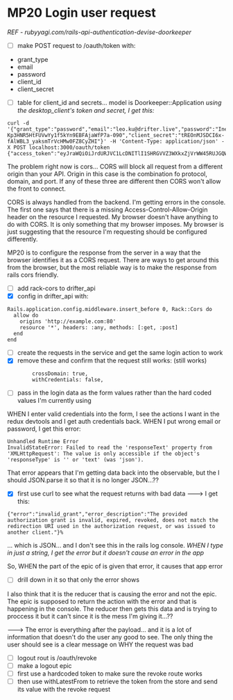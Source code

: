 # MP20 Login user request

*REF - rubyyagi.com/rails-api-authentication-devise-doorkeeper*

* [ ] make POST request to /oauth/token with:
* grant_type
* email
* password
* client_id
* client_secret

* [ ] table for client_id and secrets... model is Doorkeeper::Application
*using the desktop_client's token and secret, I get this:*
```
curl -d '{"grant_type":"password","email":"leo.ku@drifter.live","password":"Ineidu33*","client_id":"kuDIT-Kp3HNR5HtFUVwYy1f5kYn9EBFAjaWfP7a-090","client_secret":"tREOnMJSDCI6x-fAlWBL3_yaksmTrVcHMw0FZ8CyZHI"}' -H 'Content-Type: application/json' -X POST localhost:3000/oauth/token
{"access_token":"eyJraWQiOiJrdURJVC1LcDNITlI1SHRGVVZ3WXkxZjVrWW45RUJGQWphV2ZQN2EtMDkwIiwiYWxnIjoiSFM1MTIifQ.eyJpc3MiOiJEcmlmdGVyIExpdmUiLCJpYXQiOjE2NjY5ODI2MDEsImp0aSI6IjU5YzRiYmE4LTI2MWYtNDUzYi1hNDc0LTlmN2ZjZDVmY2VlYyIsInVzZXIiOnsiaWQiOjEwLCJzbHVnIjoibGVvLWt1In19.nC48_k2IElYDLOLlWVK7IjqSLGLIaBZVj9ZB_MjLXhfyp2Qjme1gYbG4jwOJamtLZv52GgFQTOp0gOPQGwOKfQ","token_type":"Bearer","expires_in":864000,"refresh_token":"yneNLb5KFqTVSHhN7n6J3wnrYUwdNPAq5h6Iq8ox214","created_at":1666982601}%
```

The problem right now is cors... CORS will block all request from a different origin than your API.  Origin in this case is the combination fo protocol, domain, and port.  If any of these three are different then CORS won't allow the front to connect.

CORS is always handled from the backend.  I'm getting errors in the console.  The first one says that there is a missing Access-Control-Allow-Origin header on the resource I requested.  My browser doesn't have anything to do with CORS.  It is only something that my browser imposes.  My browser is just suggesting that the resource I'm requesting should be configured differently.  

MP20 is to  configure the response from the server in a way that the browser identifies it as a CORS request.  There are ways to get around this from the browser, but the most reliable way is to make the response from rails cors friendly.

* [ ] add rack-cors to drifter_api
* [x] config in drifter_api with:
```
Rails.application.config.middleware.insert_before 0, Rack::Cors do
  allow do
    origins 'http://example.com:80'
    resource '*', headers: :any, methods: [:get, :post]
  end
end
```

* [ ] create the requests in the service and get the same login action to work
* [x] remove these and confirm that the request still works: (still works)
```
        crossDomain: true,
        withCredentials: false,

```

* [ ] pass in the login data as the form values rather than the hard coded values I'm currently using

WHEN I enter valid credentials into the form, I see the actions I want in the redux devtools and I get auth credentials back.  WHEN I put wrong email or password, I get this error:
```
Unhandled Runtime Error
InvalidStateError: Failed to read the 'responseText' property from 'XMLHttpRequest': The value is only accessible if the object's 'responseType' is '' or 'text' (was 'json').
```

That error appears that I'm getting data back into the observable, but the I should JSON.parse it so that it is no longer JSON...??
* [x] first use curl to see what the request returns with bad data
---> I get this:
```
{"error":"invalid_grant","error_description":"The provided authorization grant is invalid, expired, revoked, does not match the redirection URI used in the authorization request, or was issued to another client."}%
```
... which is JSON... and I don't see this in the rails log console.
*WHEN I type in just a string, I get the error but it doesn't cause an error in the app*

So, WHEN the part of the epic of is given that error, it causes that app error
* [ ] drill down in it so that only the error shows

I also think that it is the reducer that is causing the error and not the epic. The epic is supposed to return the action with the error and that is happening in the console.  The reducer then gets this data and is trying to proccess it but it can't since it is the mess I'm giving it...??

---> The error is everything after the payload... and it is a lot of information that doesn't do the user any good to see.  The only thing the user should see is a clear message on WHY the request was bad

* [ ] logout rout is /oauth/revoke
* [ ] make a logout epic
* [ ] first use a hardcoded token to make sure the revoke route works
* [ ] then use withLatestFrom to retrieve the token from the store and send its value with the revoke request
